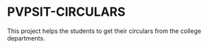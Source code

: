 # PVPSIT-CIRCULARS
This project helps the students to get their circulars from the college departments.
